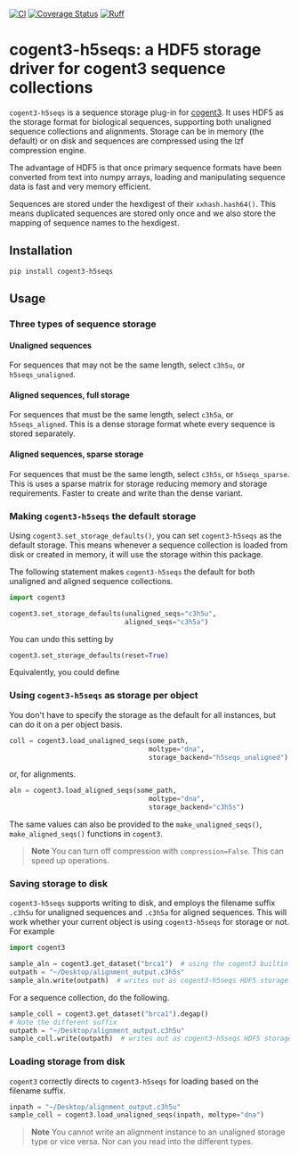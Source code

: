 [![CI](https://github.com/cogent3/cogent3-h5seqs/actions/workflows/ci.yml/badge.svg)](https://github.com/cogent3/cogent3-h5seqs/actions/workflows/ci.yml)
[![Coverage Status](https://coveralls.io/repos/github/cogent3/cogent3-h5seqs/badge.svg?branch=develop)](https://coveralls.io/github/cogent3/cogent3-h5seqs?branch=develop)
[![Ruff](https://img.shields.io/endpoint?url=https://raw.githubusercontent.com/astral-sh/ruff/main/assets/badge/v2.json)](https://github.com/astral-sh/ruff)

# cogent3-h5seqs: a HDF5 storage driver for cogent3 sequence collections

`cogent3-h5seqs` is a sequence storage plug-in for [cogent3](https://cogent3.org). It uses HDF5 as the storage format for biological sequences, supporting both unaligned sequence collections and alignments. Storage can be in memory (the default) or on disk and sequences are compressed using the lzf compression engine.

The advantage of HDF5 is that once primary sequence formats have been converted from text into numpy arrays, loading and manipulating sequence data is fast and very memory efficient.

Sequences are stored under the hexdigest of their `xxhash.hash64()`. This means duplicated sequences are stored only once and we also store the mapping of sequence names to the hexdigest.

## Installation

```
pip install cogent3-h5seqs
```

## Usage

### Three types of sequence storage

#### Unaligned sequences

For sequences that may not be the same length, select `c3h5u`, or `h5seqs_unaligned`.

#### Aligned sequences, full storage

For sequences that must be the same length, select `c3h5a`, or `h5seqs_aligned`. This is a dense storage format whete every sequence is stored separately.

#### Aligned sequences, sparse storage

For sequences that must be the same length, select `c3h5s`, or `h5seqs_sparse`. This is uses a sparse matrix for storage reducing memory and storage requirements. Faster to create and write than the dense variant.

### Making `cogent3-h5seqs` the default storage

Using `cogent3.set_storage_defaults()`, you can set `cogent3-h5seqs` as the default storage. This means whenever a sequence collection is loaded from disk or created in memory, it will use the storage within this package.

The following statement makes `cogent3-h5seqs` the default for both unaligned and aligned sequence collections.

```python
import cogent3

cogent3.set_storage_defaults(unaligned_seqs="c3h5u",
                             aligned_seqs="c3h5a")
```

You can undo this setting by

```python
cogent3.set_storage_defaults(reset=True)
```

Equivalently, you could define 

### Using `cogent3-h5seqs` as storage per object

You don't have to specify the storage as the default for all instances, but can do it on a per object basis.

```python
coll = cogent3.load_unaligned_seqs(some_path,
                                   moltype="dna",
                                   storage_backend="h5seqs_unaligned")
```

or, for alignments.

```python
aln = cogent3.load_aligned_seqs(some_path,
                                   moltype="dna",
                                   storage_backend="c3h5s")
```

The same values can also be provided to the `make_unaligned_seqs()`, `make_aligned_seqs()` functions in `cogent3`.

> **Note**
> You can turn off compression with `compression=False`. This can speed up operations.

### Saving storage to disk

`cogent3-h5seqs` supports writing to disk, and employs the filename suffix `.c3h5u` for unaligned sequences and `.c3h5a` for aligned sequences. This will work whether your current object is using `cogent3-h5seqs` for storage or not. For example

```python
import cogent3

sample_aln = cogent3.get_dataset("brca1")  # using the cogent3 builtin storage
outpath = "~/Desktop/alignment_output.c3h5s"
sample_aln.write(outpath)  # writes out as cogent3-h5seqs HDF5 storage
```

For a sequence collection, do the following.

```python
sample_coll = cogent3.get_dataset("brca1").degap()
# Note the different suffix
outpath = "~/Desktop/alignment_output.c3h5u"
sample_coll.write(outpath)  # writes out as cogent3-h5seqs HDF5 storage
```
### Loading storage from disk

`cogent3` correctly directs to `cogent3-h5seqs` for loading based on the filename suffix.

```python
inpath = "~/Desktop/alignment_output.c3h5u"
sample_coll = cogent3.load_unaligned_seqs(inpath, moltype="dna")
```

> **Note**
> You cannot write an alignment instance to an unaligned storage type or vice versa. Nor can you read into the different types.
